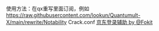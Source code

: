 使用方法：在qx重写里面订阅，例如 https://raw.githubusercontent.com/lookun/Quantumult-X/main/rewrite/Notability Crack.conf
[京东登录辅助 by @Fokit](https://raw.githubusercontent.com/Fokit/Quantumult-X/main/rewrite/jd_login_help2.sgmodule)
